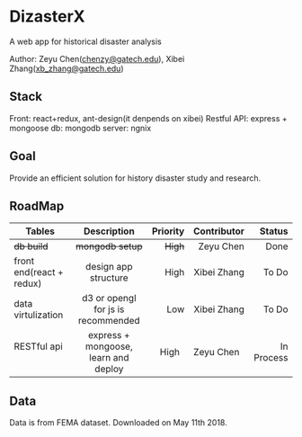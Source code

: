 # DizasterX
A web app for historical disaster analysis

Author: Zeyu Chen(chenzy@gatech.edu), Xibei Zhang(xb_zhang@gatech.edu)

## Stack
Front: react+redux, ant-design(it denpends on xibei)
Restful API: express + mongoose
db: mongodb
server: ngnix


## Goal
Provide an efficient solution for history disaster study and research.

## RoadMap
| Tables                   | Description                          | Priority | Contributor |   Status   |
| ------------------------ |:------------------------------------:| --------:| -----------:|-----------:|
| ~~db build~~             | ~~mongodb setup~~                    | ~~High~~ | Zeyu Chen   |  Done      |
| front end(react + redux) | design app structure                 | High     | Xibei Zhang |  To Do     |
| data virtulization       | d3 or opengl for js is recommended   | Low      | Xibei Zhang |  To Do     |
| RESTful api              | express + mongoose, learn and deploy | High     | Zeyu Chen   | In Process |

## Data
Data is from FEMA dataset. Downloaded on May 11th 2018.

